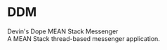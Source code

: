 # DDM
Devin's Dope MEAN Stack Messenger <br/>
A MEAN Stack thread-based messenger application. <br/>
